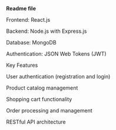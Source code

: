 **Readme file**


Frontend: React.js

Backend: Node.js with Express.js

Database: MongoDB

Authentication: JSON Web Tokens (JWT)

Key Features

User authentication (registration and login)

Product catalog management

Shopping cart functionality

Order processing and management

RESTful API architecture
